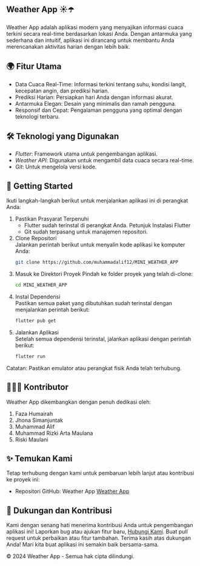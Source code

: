 ## Weather App ☀️☂️
Weather App adalah aplikasi modern yang menyajikan informasi cuaca terkini secara real-time berdasarkan lokasi Anda. Dengan antarmuka yang sederhana dan intuitif, aplikasi ini dirancang untuk membantu Anda merencanakan aktivitas harian dengan lebih baik.   


## 🌍 Fitur Utama
- Data Cuaca Real-Time: Informasi terkini tentang suhu, kondisi langit, kecepatan angin, dan prediksi harian.
- Prediksi Harian: Persiapkan hari Anda dengan informasi akurat.
- Antarmuka Elegan: Desain yang minimalis dan ramah pengguna.
- Responsif dan Cepat: Pengalaman pengguna yang optimal dengan teknologi terbaru.   


## 🛠️ Teknologi yang Digunakan  
- *Flutter*: Framework utama untuk pengembangan aplikasi.  
- *Weather API*: Digunakan untuk mengambil data cuaca secara real-time.  
- *Git*: Untuk mengelola versi kode.    


## 🔄 Getting Started
Ikuti langkah-langkah berikut untuk menjalankan aplikasi ini di perangkat Anda:
1. Pastikan Prasyarat Terpenuhi   
   - Flutter sudah terinstal di perangkat Anda. Petunjuk Instalasi Flutter
   - Git sudah terpasang untuk manajemen repositori.
2. Clone Repositori   
   Jalankan perintah berikut untuk menyalin kode aplikasi ke komputer Anda:
    ```bash
    git clone https://github.com/muhammadalif12/MINI_WEATHER_APP
    ```
3. Masuk ke Direktori Proyek 
   Pindah ke folder proyek yang telah di-clone:
   ```bash
   cd MINI_WEATHER_APP
    ```
4. Instal Dependensi  
   Pastikan semua paket yang dibutuhkan sudah terinstal dengan menjalankan perintah berikut:
   ```bash
   flutter pub get
    ```
6. Jalankan Aplikasi   
   Setelah semua dependensi terinstal, jalankan aplikasi dengan perintah berikut:
   ```bash
   flutter run
    ```
Catatan: Pastikan emulator atau perangkat fisik Anda telah terhubung.


## 👨‍👩‍👦 Kontributor
Weather App dikembangkan dengan penuh dedikasi oleh:
1. Faza Humairah
2. Jhona Simanjuntak
3. Muhammad Alif
4. Muhammad Rizki Arta Maulana
5. Riski Maulani   


## ✨ Temukan Kami
Tetap terhubung dengan kami untuk pembaruan lebih lanjut atau kontribusi ke proyek ini:
- Repositori GitHub: Weather App [Weather App](https://github.com/muhammadalif69/MINI_WEATHER_APP)   


## 🌟 Dukungan dan Kontribusi
Kami dengan senang hati menerima kontribusi Anda untuk pengembangan aplikasi ini!
Laporkan bug atau ajukan fitur baru, [Hubungi Kami](https://wa.me/+6285262128251).
Buat pull request untuk perbaikan atau fitur tambahan.
Terima kasih atas dukungan Anda! Mari kita buat aplikasi ini semakin baik bersama-sama.

© 2024 Weather App - Semua hak cipta dilindungi.
